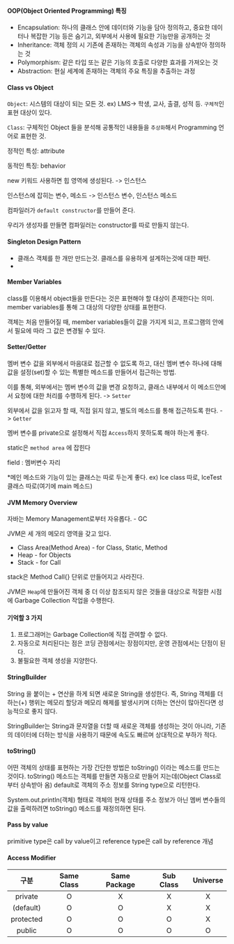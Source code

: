 #### OOP(Object Oriented Programming) 특징

- Encapsulation: 하나의 클래스 안에 데이터와 기능을 담아 정의하고, 중요한 데이터나 복잡한 기능 등은 숨기고, 외부에서 사용에 필요한 기능만을 공개하는 것
- Inheritance: 객체 정의 시 기존에 존재하는 객체의 속성과 기능을 상속받아 정의하는 것
- Polymorphism: 같은 타입 또는 같은 기능의 호출로 다양한 효과를 가져오는 것
- Abstraction: 현실 세계에 존재하는 객체의 주요 특징을 추출하는 과정



#### Class vs Object

`Object`: 시스템의 대상이 되는 모든 것. ex) LMS-> 학생, 교사, 출결, 성적 등. `구체적`인 표현 대상이 있다. 

`Class`: 구체적인 Object 들을 분석해 공통적인 내용들을 `추상화`해서 Programming 언어로 표현한 것.

정적인 특성: attribute

동적인 특징: behavior



new 키워드 사용하면 힙 영역에 생성된다. -> 인스턴스

인스턴스에 잡히는 변수, 메소드 -> 인스턴스 변수, 인스턴스 메소드



컴파일러가 `default constructor`를 만들어 준다.

우리가 생성자를 만들면 컴파일러는 constructor를 따로 만들지 않는다.



#### Singleton Design Pattern

- 클래스 객체를 한 개만 만드는것. 클래스를 유용하게 설계하는것에 대한 패턴.
- 

#### Member Variables

class를 이용해서 object들을 만든다는 것은 표현해야 할 대상이 존재한다는 의미. member variables를 통해 그 대상의 다양한 상태를 표현한다.

객체는 처음 만들어질 때, member variables들이 값을 가지게 되고, 프로그램의 안에서 필요에 따라 그 값은 변경될 수 있다.



#### Setter/Getter

멤버 변수 값을 외부에서 마음대로 접근할 수 없도록 하고, 대신 멤버 변수 하나에 대해 값을 설정(set)할 수 있는 특별한 메소드를 만들어서 접근하는 방법.

이를 통해, 외부에서는 멤버 변수의 값을 변경 요청하고, 클래스 내부에서 이 메소드안에서 요청에 대한 처리를 수행하게 된다. -> `Setter`

외부에서 값을 읽고자 할 때, 직접 읽지 않고, 별도의 메소드를 통해 접근하도록 한다. -> `Getter`

멤버 변수를 private으로 설정해서 직접 `Access`하지 못하도록 해야 하는게 좋다.



static은 `method area` 에 잡힌다

field : 멤버변수 자리



*메인 메소드와 기능이 있는 클래스는 따로 두는게 좋다. ex) Ice class 따로, IceTest 클래스 따로(여기에 main 메소드)



#### JVM Memory Overview

자바는 Memory Management로부터 자유롭다. - GC

JVM은 세 개의 메모리 영역을 갖고 있다.

- Class Area(Method Area) - for Class, Static, Method
- Heap - for Objects
- Stack - for Call

stack은 Method Call{} 단위로 만들어지고 사라진다.



JVM은 `Heap`에 만들어진 객체 중 더 이상 참조되지 않은 것들을 대상으로 적절한 시점에 Garbage Collection 작업을 수행한다. 



#### 기억할 3 가지

1. 프로그래머는 Garbage Collection에 직접 관여할 수 없다.
2. 자동으로 처리된다는 점은 코딩 관점에서는 장점이지만, 운영 관점에서는 단점이 된다.
3. 불필요한 객체 생성을 지양한다.



#### StringBuilder

String 을 붙이는 + 연산을 하게 되면 새로운 String을 생성한다. 즉, String 객체를 더하는(+) 행위는 메모리 할당과 메모리 해제를 발생시키며 더하는 연산이 많아진다면 성능적으로 좋지 않다. 

StringBuilder는 String과 문자열을 더할 때 새로운 객체를 생성하는 것이 아니라, 기존의 데이터에 더하는 방식을 사용하기 때문에 속도도 빠르며 상대적으로 부하가 적다.



#### toString()

어떤 객체의 상태를 표현하는 가장 간단한 방법은 toString() 이라는 메소드를 만드는 것이다. toString() 메소드는 객체를 만들면 자동으로 만들어 지는데(Object Class로 부터 상속받아 옴) default로 객체의 주소 정보를 String type으로 리턴한다.

System.out.println(객체) 형태로 객체의 현재 상태를 주소 정보가 아닌 멤버 변수들의 값을 출력하려면 toString() 메소드를 재정의하면 된다.



#### Pass by value

primitive type은 call by value이고 reference type은 call by reference 개념



#### Access Modifier

|   구분    | Same Class | Same Package | Sub Class | Universe |
| :-------: | :--------: | :----------: | :-------: | :------: |
|  private  |     O      |      X       |     X     |    X     |
| (default) |     O      |      O       |     X     |    X     |
| protected |     O      |      O       |     O     |    X     |
|  public   |     O      |      O       |     O     |    O     |

